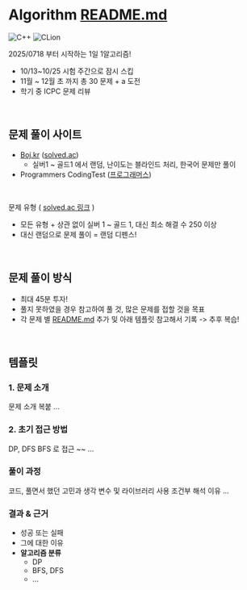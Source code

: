 # Algorithm [README.md](http://readme.md/)

![C++](https://img.shields.io/badge/C++-00599C?style=for-the-badge&logo=cplusplus&logoColor=white)
![CLion](https://img.shields.io/badge/CLion-000000?style=for-the-badge&logo=clion&logoColor=white)

2025/0718 부터 시작하는 1일 1알고리즘!
- 10/13~10/25 시험 주간으로 잠시 스킵
- 11월 ~ 12월 초 까지 총 30 문제 + a 도전
- 학기 중 ICPC 문제 리뷰



<br>

## 문제 풀이 사이트

- [Boj.kr](http://boj.kr/) ([solved.ac](http://solved.ac/))
    - 실버1 ~ 골드1 에서 랜덤, 난이도는 블라인드 처리, 한국어 문제만 풀이
- Programmers CodingTest ([프로그래머스](https://school.programmers.co.\kr/learn/challenges?order=recent&languages=cpp&page=1))
  
<br>

문제 유형 ( [solved.ac 링크](https://solved.ac/problems?levelStart=10&levelEnd=15&solvedByGte=250&t=1758354538588) )

- 모든 유형 + 상관 없이 실버 1 ~ 골드 1, 대신 최소 해결 수 250 이상
- 대신 랜덤으로 문제 풀이 = 랜덤 디펜스!

<br>

## 문제 풀이 방식

- 최대 45분 투자!
- 풀지 못하였을 경우 참고하여 풀 것, 많은 문제를 접할 것을 목표
- 각 문제 별 [README.md](http://readme.md/) 추가 및 아래 템플릿 참고해서 기록 -> 추후 복습!

<br>

## 템플릿

### 1. 문제 소개
문제 소개 복붙
...

### 2. 초기 접근 방법
DP, DFS BFS 로 접근 ~~
...

### 풀이 과정
코드, 풀면서 했던 고민과 생각 
변수 및 라이브러리 사용
조건부 해석 이유
...

### 결과 & 근거
- 성공 또는 실패
- 그에 대한 이유
- **알고리즘 분류**
    - DP
    - BFS, DFS
    - ...
